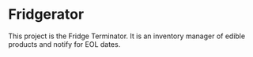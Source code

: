 # Fridgerator

This project is the Fridge Terminator. It is an inventory manager of edible products and notify for EOL dates. 
